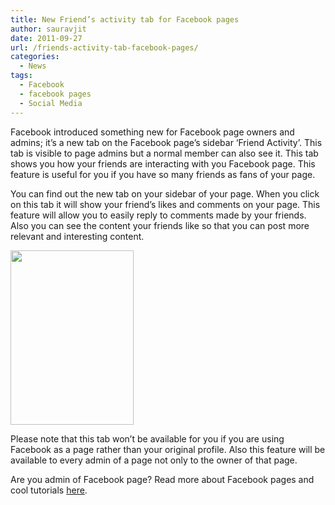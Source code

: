 ```yaml
---
title: New Friend’s activity tab for Facebook pages
author: sauravjit
date: 2011-09-27
url: /friends-activity-tab-facebook-pages/
categories:
  - News
tags:
  - Facebook
  - facebook pages
  - Social Media
---
```

Facebook introduced something new for Facebook page owners and admins; it&#8217;s a new tab on the Facebook page&#8217;s sidebar &#8216;Friend Activity&#8217;. This tab is visible to page admins but a normal member can also see it. This tab shows you how your friends are interacting with you Facebook page. This feature is useful for you if you have so many friends as fans of your page.

You can find out the new tab on your sidebar of your page. When you click on this tab it will show your friend&#8217;s likes and comments on your page. This feature will allow you to easily reply to comments made by your friends. Also you can see the content your friends like so that you can post more relevant and interesting content.

<img class="size-full wp-image-45720 aligncenter" title="friend activity" src="http://cdn.devilsworkshop.org/files/2011/09/friend-activity.jpg" alt="" width="197" height="279" />

Please note that this tab won&#8217;t be available for you if you are using Facebook as a page rather than your original profile. Also this feature will be available to every admin of a page not only to the owner of that page.

Are you admin of Facebook page? Read more about Facebook pages and cool tutorials [here][1].

 [1]: http://devilsworkshop.org/search/?cx=015800659857427698450%3Aa1nrvaq9fce&cof=FORID%3A10&q=how+to+facebook+page&sa=Search&siteurl=devilsworkshop.org%252F%253Fp%253D45718%2526preview%253Dtrue#1105
